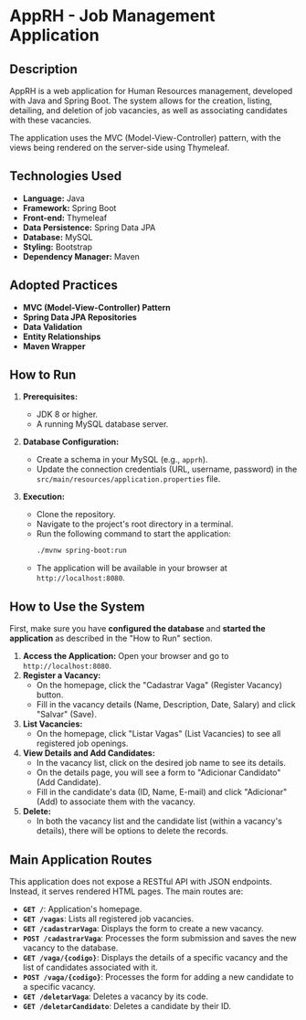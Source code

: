 # AppRH - Job Management Application

## Description

AppRH is a web application for Human Resources management, developed with Java and Spring Boot. The system allows for the creation, listing, detailing, and deletion of job vacancies, as well as associating candidates with these vacancies.

The application uses the MVC (Model-View-Controller) pattern, with the views being rendered on the server-side using Thymeleaf.

## Technologies Used

* **Language:** Java
* **Framework:** Spring Boot
* **Front-end:** Thymeleaf
* **Data Persistence:** Spring Data JPA
* **Database:** MySQL
* **Styling:** Bootstrap
* **Dependency Manager:** Maven

## Adopted Practices

* **MVC (Model-View-Controller) Pattern**
* **Spring Data JPA Repositories**
* **Data Validation**
* **Entity Relationships**
* **Maven Wrapper**

## How to Run

1.  **Prerequisites:**
    * JDK 8 or higher.
    * A running MySQL database server.

2.  **Database Configuration:**
    * Create a schema in your MySQL (e.g., `apprh`).
    * Update the connection credentials (URL, username, password) in the `src/main/resources/application.properties` file.

3.  **Execution:**
    * Clone the repository.
    * Navigate to the project's root directory in a terminal.
    * Run the following command to start the application:
        ```bash
        ./mvnw spring-boot:run
        ```
    * The application will be available in your browser at `http://localhost:8080`.

## How to Use the System

First, make sure you have **configured the database** and **started the application** as described in the "How to Run" section.

1.  **Access the Application:** Open your browser and go to `http://localhost:8080`.
2.  **Register a Vacancy:**
    * On the homepage, click the "Cadastrar Vaga" (Register Vacancy) button.
    * Fill in the vacancy details (Name, Description, Date, Salary) and click "Salvar" (Save).
3.  **List Vacancies:**
    * On the homepage, click "Listar Vagas" (List Vacancies) to see all registered job openings.
4.  **View Details and Add Candidates:**
    * In the vacancy list, click on the desired job name to see its details.
    * On the details page, you will see a form to "Adicionar Candidato" (Add Candidate).
    * Fill in the candidate's data (ID, Name, E-mail) and click "Adicionar" (Add) to associate them with the vacancy.
5.  **Delete:**
    * In both the vacancy list and the candidate list (within a vacancy's details), there will be options to delete the records.

## Main Application Routes

This application does not expose a RESTful API with JSON endpoints. Instead, it serves rendered HTML pages. The main routes are:

* **`GET /`**: Application's homepage.
* **`GET /vagas`**: Lists all registered job vacancies.
* **`GET /cadastrarVaga`**: Displays the form to create a new vacancy.
* **`POST /cadastrarVaga`**: Processes the form submission and saves the new vacancy to the database.
* **`GET /vaga/{codigo}`**: Displays the details of a specific vacancy and the list of candidates associated with it.
* **`POST /vaga/{codigo}`**: Processes the form for adding a new candidate to a specific vacancy.
* **`GET /deletarVaga`**: Deletes a vacancy by its code.
* **`GET /deletarCandidato`**: Deletes a candidate by their ID.

